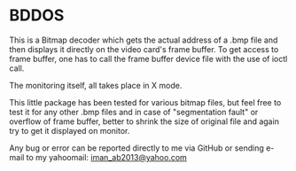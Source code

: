 # BDDOS

This is a Bitmap decoder which gets the actual address of a .bmp file and then displays it directly on the video card's frame buffer.
To get access to frame buffer, one has to call the frame buffer device file with the use of ioctl call.

The monitoring itself, all takes place in X mode. 

This little package has been tested for various bitmap files, but feel free to test it for any other .bmp files and in case of 
"segmentation fault" or overflow of frame buffer, better to shrink the size of original file and again try to get it displayed on monitor.

Any bug or error can be reported directly to me via GitHub or sending e-mail to my yahoomail: iman_ab2013@yahoo.com
